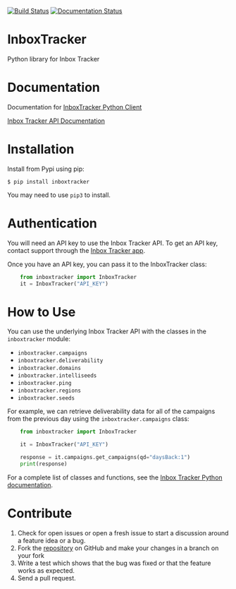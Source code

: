 [![Build Status](https://travis-ci.com/darrensmith223/InboxTracker.svg?branch=main)](https://travis-ci.com/darrensmith223/InboxTracker)
[![Documentation Status](https://readthedocs.org/projects/inboxtracker/badge/?version=latest)](https://inboxtracker.readthedocs.io/en/latest/?badge=latest)


# InboxTracker
Python library for Inbox Tracker



# Documentation
Documentation for [InboxTracker Python Client](https://inboxtracker.readthedocs.io/en/latest/)

[Inbox Tracker API Documentation](http://api.edatasource.com/docs/#/inbox)


# Installation

Install from Pypi using pip:

```code-block:: bash
$ pip install inboxtracker
```

You may need to use `pip3` to install.


# Authentication

You will need an API key to use the Inbox Tracker API.  To get an API key, contact support through the [Inbox Tracker app](https://app.emailanalyst.com/bin/#/login). 

Once you have an API key, you can pass it to the InboxTracker class:

```python
    from inboxtracker import InboxTracker
    it = InboxTracker("API_KEY")
```

# How to Use

You can use the underlying Inbox Tracker API with the classes in the `inboxtracker` module:

* `inboxtracker.campaigns`
* `inboxtracker.deliverability`
* `inboxtracker.domains`
* `inboxtracker.intelliseeds`
* `inboxtracker.ping`
* `inboxtracker.regions`
* `inboxtracker.seeds`


For example, we can retrieve deliverability data for all of the campaigns from the previous day using the `inboxtracker.campaigns` class:

```python
    from inboxtracker import InboxTracker

    it = InboxTracker("API_KEY")

    response = it.campaigns.get_campaigns(qd="daysBack:1")
    print(response)
```

For a complete list of classes and functions, see the [Inbox Tracker Python documentation](https://inboxtracker.readthedocs.io/en/latest/api.html).


# Contribute

1. Check for open issues or open a fresh issue to start a discussion around a feature idea or a bug.
2. Fork the [repository](https://github.com/darrensmith223/InboxTracker) on GitHub and make your changes in a branch on your fork
3. Write a test which shows that the bug was fixed or that the feature works as expected.
4. Send a pull request.